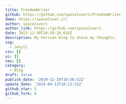 ```yaml
---
title: FreedomWriter
github: https://github.com/spacelover1/FreedomWriter
demo: https://spacelover.ir/
author: spacelover1
author_link: https://github.com/spacelover1
date: 2023-11-30T10:58:24.616Z
description: My Persian blog to share my thoughts.
ssg:
  - Jekyll
css: []
ui: []
cms: []
category:
  - Blog
draft: false
publish_date: '2019-12-19T10:56:52Z'
update_date: '2024-04-12T10:13:21Z'
github_star: 5
github_fork: 0
---
```

